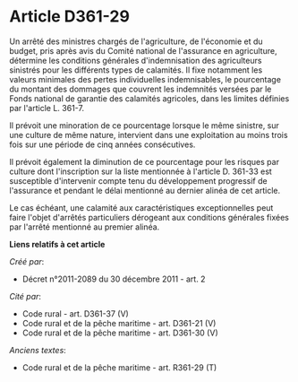 # Article D361-29

Un arrêté des ministres chargés de l'agriculture, de l'économie et du budget, pris après avis du Comité national de
l'assurance en agriculture, détermine les conditions générales d'indemnisation des agriculteurs sinistrés pour les différents
types de calamités. Il fixe notamment les valeurs minimales des pertes individuelles indemnisables, le pourcentage du montant
des dommages que couvrent les indemnités versées par le Fonds national de garantie des calamités agricoles, dans les limites
définies par l'article L. 361-7.

Il prévoit une minoration de ce pourcentage lorsque le même sinistre, sur une culture de même nature, intervient dans une
exploitation au moins trois fois sur une période de cinq années consécutives.

Il prévoit également la diminution de ce pourcentage pour les risques par culture dont l'inscription sur la liste mentionnée
à l'article D. 361-33 est susceptible d'intervenir compte tenu du développement progressif de l'assurance et pendant le délai
mentionné au dernier alinéa de cet article.

Le cas échéant, une calamité aux caractéristiques exceptionnelles peut faire l'objet d'arrêtés particuliers dérogeant aux
conditions générales fixées par l'arrêté mentionné au premier alinéa.

**Liens relatifs à cet article**

_Créé par_:

  - Décret n°2011-2089 du 30 décembre 2011 - art. 2

_Cité par_:

  - Code rural - art. D361-37 (V)
  - Code rural et de la pêche maritime - art. D361-21 (V)
  - Code rural et de la pêche maritime - art. D361-30 (V)

_Anciens textes_:

  - Code rural et de la pêche maritime - art. R361-29 (T)
